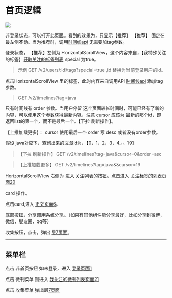 # 首页逻辑

![](http://wx1.sinaimg.cn/mw690/625e5890ly1femp6j95qwj216o1kwkc3.jpg)

非登录状态，可以打开此页面。看到的效果为，只显示【推荐】
【推荐】 固定在最左侧不动。当为推荐时，调用[时间线api](https://github.com/zhangshanhai/readthis-api/blob/master/doc/timelines.md) 无需要加tag参数。

登录状态，
【推荐】左侧为 HorizontalScrollView，这个内容来自，【我特殊关注的标签】[获取关注的标签列表](https://github.com/zhangshanhai/readthis-api/blob/master/doc/users.md#%E8%8E%B7%E5%8F%96%E5%85%B3%E6%B3%A8%E7%9A%84%E6%A0%87%E7%AD%BE%E5%88%97%E8%A1%A8) special 为true。

> 示例 GET /v2/users/:id/tags?special=true ,id 替换为当前登录用户的id。

点击HorizontalScrollView 里的标签，此时内容来自调用API [时间线api](https://github.com/zhangshanhai/readthis-api/blob/master/doc/timelines.md) 添加tag参数。

> GET  /v2/timelines?tag=java

只有时间线有 order 参数。当用户停留 这个页面较长时间时，可能已经有了新的内容，可以使用这个参数获得最新内容。注意 cursor 应该为 最新的那个id，即 返回list的第一个，而不是最后一个。【下拉 刷新操作】。

【上推加载更多】： cursor 使用最后一个 order 写 desc 或者没有order参数。

假设 java对应下，查询出来的文章id为，【0，1，2，3，4.。。19】

> 【下拉 刷新操作】 GET  /v2/timelines?tag=java&cursor=0&order=asc


>【上推加载更多】 GET  /v2/timelines?tag=java&&cursor=19

HorizontalScrollView 右侧为 进入 关注列表的按钮。点击进入 [关注标签的列表页面20](https://github.com/zhangshanhai/readthis-web/blob/master/20.md)


card 操作。

点击card,进入 [正文页面6](https://github.com/zhangshanhai/readthis-web/blob/master/6.md)。

底部按钮，分享调用系统分享。（如果有其他组件能分享最好，比如分享到微博，微信，朋友圈，qq等）
 
收集按钮，点击，弹出 [层7页面](https://github.com/zhangshanhai/readthis-web/blob/master/7.md)。

----
## 菜单栏

点击 非首页按钮 如未登录，进入 [登录页面1](https://github.com/zhangshanhai/readthis-web/blob/master/1.md)

点击 微刊菜单 则进入 [我关注的微刊列表页面21](https://github.com/zhangshanhai/readthis-web/blob/master/21.md)

点击 收集菜单  弹出层[7页面](https://github.com/zhangshanhai/readthis-web/blob/master/7.md)



 
 




